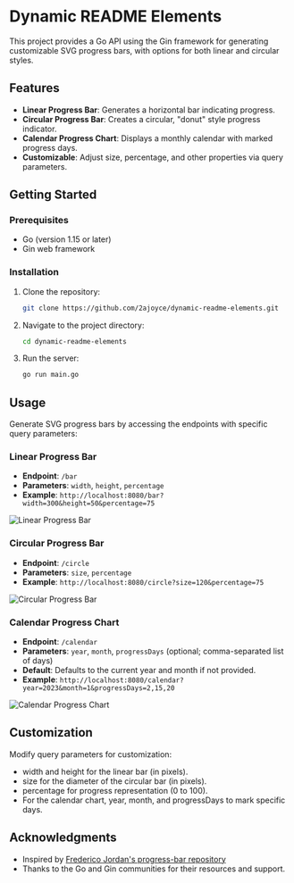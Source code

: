 # Dynamic README Elements

This project provides a Go API using the Gin framework for generating customizable SVG progress bars, with options for both linear and circular styles.

## Features

- **Linear Progress Bar**: Generates a horizontal bar indicating progress.
- **Circular Progress Bar**: Creates a circular, "donut" style progress indicator.
- **Calendar Progress Chart**: Displays a monthly calendar with marked progress days.
- **Customizable**: Adjust size, percentage, and other properties via query parameters.

## Getting Started

### Prerequisites

- Go (version 1.15 or later)
- Gin web framework

### Installation

1. Clone the repository:
   ```bash
   git clone https://github.com/2ajoyce/dynamic-readme-elements.git
   ```
2. Navigate to the project directory:
   ```bash
   cd dynamic-readme-elements
   ```
3. Run the server:
   ```bash
   go run main.go
   ```

## Usage

Generate SVG progress bars by accessing the endpoints with specific query parameters:

### Linear Progress Bar

- **Endpoint**: `/bar`
- **Parameters**: `width`, `height`, `percentage`
- **Example**: `http://localhost:8080/bar?width=300&height=50&percentage=75`

![Linear Progress Bar](https://progress.2ajoyce.com/bar?width=300&height=50&percentage=75)

### Circular Progress Bar

- **Endpoint**: `/circle`
- **Parameters**: `size`, `percentage`
- **Example**: `http://localhost:8080/circle?size=120&percentage=75`

![Circular Progress Bar](https://progress.2ajoyce.com/circle?size=120&percentage=75)

### Calendar Progress Chart

- **Endpoint**: `/calendar`
- **Parameters**: `year`, `month`, `progressDays` (optional; comma-separated list of days)
- **Default**: Defaults to the current year and month if not provided.
- **Example**: `http://localhost:8080/calendar?year=2023&month=1&progressDays=2,15,20`

![Calendar Progress Chart](https://progress.2ajoyce.com/calendar)

## Customization

Modify query parameters for customization:

- width and height for the linear bar (in pixels).
- size for the diameter of the circular bar (in pixels).
- percentage for progress representation (0 to 100).
- For the calendar chart, year, month, and progressDays to mark specific days.

## Acknowledgments

- Inspired by [Frederico Jordan's progress-bar repository](https://github.com/fredericojordan/progress-bar)
- Thanks to the Go and Gin communities for their resources and support.
